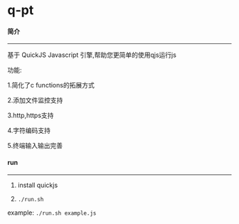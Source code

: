 q-pt
=========================

#### 简介
-------------------------
基于 QuickJS Javascript 引擎,帮助您更简单的使用qjs运行js

功能:

  1.简化了c functions的拓展方式

  2.添加文件监控支持

  3.http,https支持

  4.字符编码支持

  5.终端输入输出完善


#### run
-----

1. install quickjs

2. `./run.sh`

example: `./run.sh example.js`


